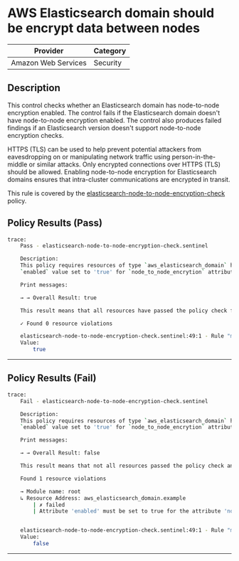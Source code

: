 # AWS Elasticsearch domain should be encrypt data between nodes

| Provider            | Category  |
| ------------------- | --------  |
| Amazon Web Services |  Security |

## Description

This control checks whether an Elasticsearch domain has node-to-node encryption enabled. The control fails if the Elasticsearch domain doesn't have node-to-node encryption enabled. The control also produces failed findings if an Elasticsearch version doesn't support node-to-node encryption checks.

HTTPS (TLS) can be used to help prevent potential attackers from eavesdropping on or manipulating network traffic using person-in-the-middle or similar attacks. Only encrypted connections over HTTPS (TLS) should be allowed. Enabling node-to-node encryption for Elasticsearch domains ensures that intra-cluster communications are encrypted in transit.

This rule is covered by the [elasticsearch-node-to-node-encryption-check](../../policies/elasticsearch-node-to-node-encryption-check.sentinel) policy.

## Policy Results (Pass)

```bash
trace:
    Pass - elasticsearch-node-to-node-encryption-check.sentinel

    Description:
    This policy requires resources of type `aws_elasticsearch_domain` have the
    `enabled` value set to 'true' for `node_to_node_encrytion` attribute.

    Print messages:

    → → Overall Result: true

    This result means that all resources have passed the policy check for the policy elasticsearch-node-to-node-encryption-check.

    ✓ Found 0 resource violations

    elasticsearch-node-to-node-encryption-check.sentinel:49:1 - Rule "main"
    Value:
        true
```

---

## Policy Results (Fail)

```bash
trace:
    Fail - elasticsearch-node-to-node-encryption-check.sentinel

    Description:
    This policy requires resources of type `aws_elasticsearch_domain` have the
    `enabled` value set to 'true' for `node_to_node_encrytion` attribute.

    Print messages:

    → → Overall Result: false

    This result means that not all resources passed the policy check and the protected behavior is not allowed for the policy elasticsearch-node-to-node-encryption-check.

    Found 1 resource violations

    → Module name: root
    ↳ Resource Address: aws_elasticsearch_domain.example
        | ✗ failed
        | Attribute 'enabled' must be set to true for the attribute 'node_to_node_encryption' for 'aws_elasticsearch_domain' resources. Refer to https://docs.aws.amazon.com/securityhub/latest/userguide/es-controls.html#es-3 for more details.


    elasticsearch-node-to-node-encryption-check.sentinel:49:1 - Rule "main"
    Value:
        false
```

---
